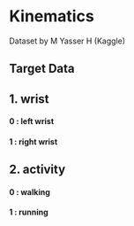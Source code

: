 # Kinematics
Dataset by M Yasser H (Kaggle)



## Target Data

## 1. wrist
#### 0 : left wrist
#### 1 : right wrist

## 2. activity
#### 0 : walking
#### 1 : running
